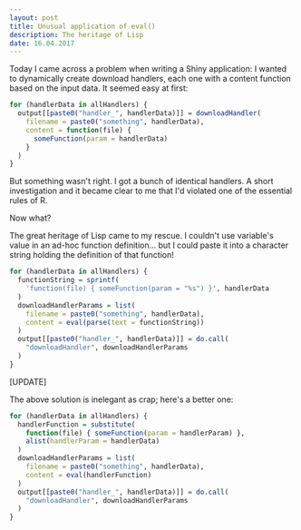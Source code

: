```yaml
---
layout: post
title: Unusual application of eval()
description: The heritage of Lisp
date: 16.04.2017
---
```


Today I came across a problem when writing a Shiny application: I wanted to dynamically create download handlers, each one with a content function based on the input data. It seemed easy at first:

~~~ R
for (handlerData in allHandlers) {
  output[[paste0("handler_", handlerData)]] = downloadHandler(
    filename = paste0("something", handlerData),
    content = function(file) {
      someFunction(param = handlerData)
    }
  )
}
~~~

But something wasn't right. I got a bunch of identical handlers. A short investigation and it became clear to me that I'd violated one of the essential rules of R.

Now what?

The great heritage of Lisp came to my rescue. I couldn't use variable's value in an ad-hoc function definition... but I could paste it into a character string holding the definition of that function!

~~~ R
for (handlerData in allHandlers) {
  functionString = sprintf(
    'function(file) { someFunction(param = "%s") }', handlerData
  )
  downloadHandlerParams = list(
    filename = paste0("something", handlerData),
    content = eval(parse(text = functionString))
  )
  output[[paste0("handler_", handlerData)]] = do.call(
    "downloadHandler", downloadHandlerParams
  )
}
~~~

[UPDATE]

The above solution is inelegant as crap; here's a better one:

~~~ R
for (handlerData in allHandlers) {
  handlerFunction = substitute(
    function(file) { someFunction(param = handlerParam) },
	alist(handlerParam = handlerData)
  )
  downloadHandlerParams = list(
    filename = paste0("something", handlerData),
    content = eval(handlerFunction)
  )
  output[[paste0("handler_", handlerData)]] = do.call(
    "downloadHandler", downloadHandlerParams
  )
}
~~~

